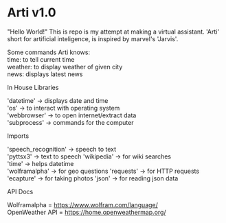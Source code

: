 # Arti v1.0

"Hello World!"
This is repo is my attempt at making a virtual assistant. 'Arti' short for artificial inteligence, is inspired by marvel's 'Jarvis'. 

Some commands Arti knows:   
time: to tell current time  
weather: to display weather of given city   
news: displays latest news  

In House Libraries

'datetime' -> displays date and time    
'os' -> to interact with operating system   
'webbrowser' -> to open internet/extract data   
'subprocess' -> commands for the computer   

Imports

'speech_recognition' -> speech to text  
'pyttsx3' -> text to speech 
'wikipedia' -> for wiki searches    
'time' -> helps datetime    
'wolframalpha' -> for geo questions 
'requests' -> for HTTP requests 
'ecapture' -> for taking photos 
'json' -> for reading json data 

API Docs

Wolframalpha = https://www.wolfram.com/language/    
OpenWeather API = https://home.openweathermap.org/  